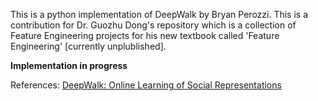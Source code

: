 This is a python implementation of DeepWalk by Bryan Perozzi. This is a contribution for Dr. Guozhu Dong's repository which is a collection of Feature Engineering projects for his new textbook called 'Feature Engineering' [currently unplublished]. 

**Implementation in progress**

References:
[DeepWalk: Online Learning of Social Representations](http://dl.acm.org/citation.cfm?id=2623732)

